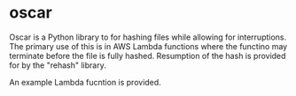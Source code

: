 # oscar
Oscar is a Python library to for hashing files while allowing for interruptions. The primary use of this is in AWS Lambda functions where the functino may terminate before the file is fully hashed.
Resumption of the hash is provided for by the "rehash" library.

An example Lambda fucntion is provided.
